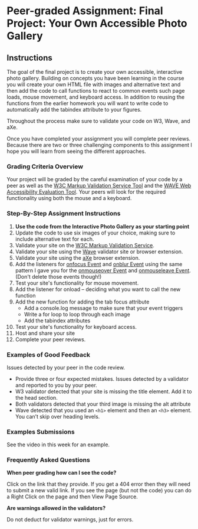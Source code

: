 # Peer-graded Assignment: Final Project: Your Own Accessible Photo Gallery
## Instructions
The goal of the final project is to create your own accessible, interactive photo gallery. Building on concepts you have been learning in the course you will create your own HTML file with images and alternative text and then add the code to call functions to react to common events such page loads, mouse movement, and keyboard access. In addition to reusing the functions from the earlier homework you will want to write code to automatically add the tabindex attribute to your figures.

Throughout the process make sure to validate your code on W3, Wave, and aXe.

Once you have completed your assignment you will complete peer reviews. Because there are two or three challenging components to this assignment I hope you will learn from seeing the different approaches.

### Grading Criteria Overview
Your project will be graded by the careful examination of your code by a peer as well as the [W3C Markup Validation Service Tool](https://validator.w3.org/) and the [WAVE Web Accessibility Evaluation Tool](https://wave.webaim.org/). Your peers will look for the required functionality using both the mouse and a keyboard. 
### Step-By-Step Assignment Instructions
1. **Use the code from the Interactive Photo Gallery as your starting point**
2. Update the code to use six images of your choice, making sure to include alternative text for each.
3. Validate your site on the [W3C Markup Validation Service](https://validator.w3.org/).
4. Validate your site using the [Wave](https://wave.webaim.org/) validator site or browser extension.
5. Validate your site using the [aXe](https://www.deque.com/axe/) browser extension.
6. Add the listeners for [onfocus Event](https://www.w3schools.com/jsref/event_onfocus.asp) and [onblur Event](https://www.w3schools.com/jsref/event_onblur.asp) using the same pattern I gave you for the [onmouseover Event](https://www.w3schools.com/jsref/event_onmouseover.asp) and [onmouseleave Event](https://www.w3schools.com/jsref/event_onmouseleave.asp). (Don't delete those events though!)
7. Test your site's functionality for mouse movement.
8. Add the listener for onload – deciding what you want to call the new function
9. Add the new function for adding the tab focus attribute
   - Add a console.log message to make sure that your event triggers
   - Write a for loop to loop through each image
   - Add the tabindex attributes
10. Test your site's functionality for keyboard access.
11. Host and share your site
12. Complete your peer reviews.

### Examples of Good Feedback
Issues detected by your peer in the code review.
- Provide three or four expected mistakes. 
Issues detected by a validator and reported to you by your peer.
- W3 validator detected that your site is missing the title element. Add it to the head section.
- Both validators detected that your third image is missing the alt attribute
- Wave detected that you used an `<h1>` element and then an `<h3>` element. You can’t skip over heading levels.

### Examples Submissions
See the video in this week for an example.

### Frequently Asked Questions
**When peer grading how can I see the code?**

Click on the link that they provide. If you get a 404 error then they will need to submit a new valid link. If you see the page (but not the code) you can do a Right Click on the page and then View Page Source.

**Are warnings allowed in the validators?**

Do not deduct for validator warnings, just for errors.